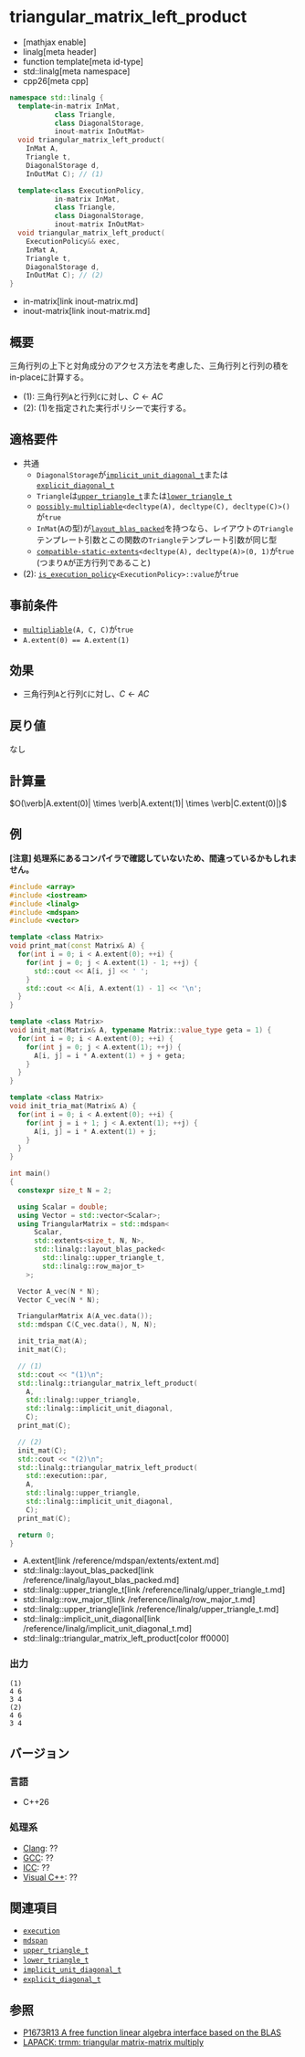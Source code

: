 # triangular_matrix_left_product
* [mathjax enable]
* linalg[meta header]
* function template[meta id-type]
* std::linalg[meta namespace]
* cpp26[meta cpp]

```cpp
namespace std::linalg {
  template<in-matrix InMat,
           class Triangle,
           class DiagonalStorage,
           inout-matrix InOutMat>
  void triangular_matrix_left_product(
    InMat A,
    Triangle t,
    DiagonalStorage d,
    InOutMat C); // (1)

  template<class ExecutionPolicy,
           in-matrix InMat,
           class Triangle,
           class DiagonalStorage,
           inout-matrix InOutMat>
  void triangular_matrix_left_product(
    ExecutionPolicy&& exec,
    InMat A,
    Triangle t,
    DiagonalStorage d,
    InOutMat C); // (2)
}
```
* in-matrix[link inout-matrix.md]
* inout-matrix[link inout-matrix.md]

## 概要
三角行列の上下と対角成分のアクセス方法を考慮した、三角行列と行列の積をin-placeに計算する。

- (1): 三角行列`A`と行列`C`に対し、$C \leftarrow AC$
- (2): (1)を指定された実行ポリシーで実行する。


## 適格要件
- 共通
    + `DiagonalStorage`が[`implicit_unit_diagonal_t`](implicit_unit_diagonal_t.md)または[`explicit_diagonal_t`](explicit_diagonal_t.md)
    + `Triangle`は[`upper_triangle_t`](upper_triangle_t.md)または[`lower_triangle_t`](lower_triangle_t.md)
    + [`possibly-multipliable`](possibly-multipliable.md)`<decltype(A), decltype(C), decltype(C)>()`が`true`
    + `InMat`(`A`の型)が[`layout_blas_packed`](layout_blas_packed.md)を持つなら、レイアウトの`Triangle`テンプレート引数とこの関数の`Triangle`テンプレート引数が同じ型
    + [`compatible-static-extents`](compatible-static-extents.md)`<decltype(A), decltype(A)>(0, 1)`が`true` (つまり`A`が正方行列であること)
- (2): [`is_execution_policy`](/reference/execution/is_execution_policy.md)`<ExecutionPolicy>::value`が`true`


## 事前条件
- [`multipliable`](multipliable.md)`(A, C, C)`が`true`
- `A.extent(0) == A.extent(1)`


## 効果
- 三角行列`A`と行列`C`に対し、$C \leftarrow AC$


## 戻り値
なし


## 計算量
$O(\verb|A.extent(0)| \times \verb|A.extent(1)| \times \verb|C.extent(0)|)$


## 例
**[注意] 処理系にあるコンパイラで確認していないため、間違っているかもしれません。**

```cpp example
#include <array>
#include <iostream>
#include <linalg>
#include <mdspan>
#include <vector>

template <class Matrix>
void print_mat(const Matrix& A) {
  for(int i = 0; i < A.extent(0); ++i) {
    for(int j = 0; j < A.extent(1) - 1; ++j) {
      std::cout << A[i, j] << ' ';
    }
    std::cout << A[i, A.extent(1) - 1] << '\n';
  }
}

template <class Matrix>
void init_mat(Matrix& A, typename Matrix::value_type geta = 1) {
  for(int i = 0; i < A.extent(0); ++i) {
    for(int j = 0; j < A.extent(1); ++j) {
      A[i, j] = i * A.extent(1) + j + geta;
    }
  }
}

template <class Matrix>
void init_tria_mat(Matrix& A) {
  for(int i = 0; i < A.extent(0); ++i) {
    for(int j = i + 1; j < A.extent(1); ++j) {
      A[i, j] = i * A.extent(1) + j;
    }
  }
}

int main()
{
  constexpr size_t N = 2;

  using Scalar = double;
  using Vector = std::vector<Scalar>;
  using TriangularMatrix = std::mdspan<
      Scalar,
      std::extents<size_t, N, N>,
      std::linalg::layout_blas_packed<
        std::linalg::upper_triangle_t,
        std::linalg::row_major_t>
    >;

  Vector A_vec(N * N);
  Vector C_vec(N * N);

  TriangularMatrix A(A_vec.data());
  std::mdspan C(C_vec.data(), N, N);

  init_tria_mat(A);
  init_mat(C);

  // (1)
  std::cout << "(1)\n";
  std::linalg::triangular_matrix_left_product(
    A,
    std::linalg::upper_triangle,
    std::linalg::implicit_unit_diagonal,
    C);
  print_mat(C);

  // (2)
  init_mat(C);
  std::cout << "(2)\n";
  std::linalg::triangular_matrix_left_product(
    std::execution::par,
    A,
    std::linalg::upper_triangle,
    std::linalg::implicit_unit_diagonal,
    C);
  print_mat(C);

  return 0;
}
```
* A.extent[link /reference/mdspan/extents/extent.md]
* std::linalg::layout_blas_packed[link /reference/linalg/layout_blas_packed.md]
* std::linalg::upper_triangle_t[link /reference/linalg/upper_triangle_t.md]
* std::linalg::row_major_t[link /reference/linalg/row_major_t.md]
* std::linalg::upper_triangle[link /reference/linalg/upper_triangle_t.md]
* std::linalg::implicit_unit_diagonal[link /reference/linalg/implicit_unit_diagonal_t.md]
* std::linalg::triangular_matrix_left_product[color ff0000]


### 出力
```
(1)
4 6
3 4
(2)
4 6
3 4
```


## バージョン
### 言語
- C++26

### 処理系
- [Clang](/implementation.md#clang): ??
- [GCC](/implementation.md#gcc): ??
- [ICC](/implementation.md#icc): ??
- [Visual C++](/implementation.md#visual_cpp): ??


## 関連項目
- [`execution`](/reference/execution.md)
- [`mdspan`](/reference/mdspan.md)
- [`upper_triangle_t`](upper_triangle_t.md)
- [`lower_triangle_t`](lower_triangle_t.md)
- [`implicit_unit_diagonal_t`](implicit_unit_diagonal_t.md)
- [`explicit_diagonal_t`](explicit_diagonal_t.md)


## 参照
- [P1673R13 A free function linear algebra interface based on the BLAS](https://www.open-std.org/jtc1/sc22/wg21/docs/papers/2023/p1673r13.html)
- [LAPACK: trmm: triangular matrix-matrix multiply](https://netlib.org/lapack/explore-html/dd/dab/group__trmm.html)
